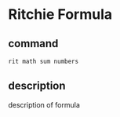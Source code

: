 # Ritchie Formula

## command

```bash
rit math sum numbers
```

## description

description of formula
